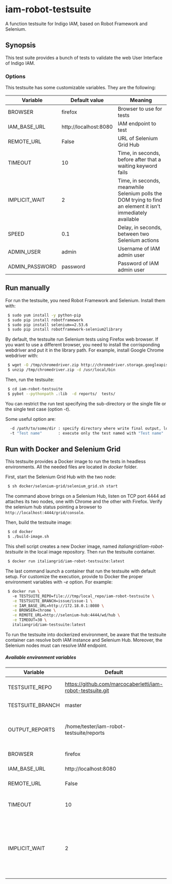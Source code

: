 # iam-robot-testsuite
A function testsuite for Indigo IAM,  based on Robot Framework and Selenium.

## Synopsis
This test suite provides a bunch of tests to validate the web User Interface of Indigo IAM.

### Options
This testsuite has some customizable variables. They are the following:

| Variable       | Default value         | Meaning |
| -------------- | ----------------------| ------- |
| BROWSER        | firefox               | Browser to use for tests |
| IAM_BASE_URL   | http://localhost:8080 | IAM endpoint to test |
| REMOTE_URL     | False                 | URL of Selenium Grid Hub |
| TIMEOUT        | 10                    | Time, in seconds, before after that a waiting keyword fails |
| IMPLICIT_WAIT  | 2                     | Time, in seconds, meanwhile Selenium polls the DOM trying to find an element it isn't immediately available |
| SPEED          | 0.1                   | Delay, in seconds, between two Selenium actions |
| ADMIN_USER     | admin                 | Username of IAM admin user |
| ADMIN_PASSWORD | password              | Password of IAM admin user |



## Run manually
For run the testsuite, you need Robot Framework and Selenium. Install them with:

```bash
 $ sudo yum install -y python-pip
 $ sudo pip install robotframework
 $ sudo pip install selenium==2.53.6
 $ sudo pip install robotframework-selenium2library
```

By default, the testsuite run Selenium tests using Firefox web browser. If you want to use a different browser, you need to install
the corrisponding webdriver and put it in the library path.
For example, install Google Chrome webdriver with:

```bash
 $ wget -O /tmp/chromedriver.zip http://chromedriver.storage.googleapis.com/2.23/chromedriver_linux64.zip
 $ unzip /tmp/chromedriver.zip -d /usr/local/bin

```

Then, run the testsuite:
```bash
 $ cd iam-robot-testsuite
 $ pybot --pythonpath .:lib  -d reports/  tests/

```

You can restrict the run test specifying the sub-directory or the single file or the single test case (option _-t_).

Some useful option are:
```bash
  -d /path/to/some/dir : specify directory where write final output, log and report
  -t "Test name"       : execute only the test named with "Test name"
```

## Run with Docker and Selenium Grid
This testsuite provides a Docker image to run the tests in headless environments. 
All the needed files are located in _docker_ folder.

First, start the Selenium Grid Hub with the two node:
```bash
 $ sh docker/selenium-grid/selenium_grid.sh start
```
The command above brings on a Selenium Hub, listen on TCP port 4444 ad attaches its two nodes, one with Chrome and the other with Firefox.
Verify the selenium hub status pointing a browser to `http://localhost:4444/grid/console`.

Then, build the testsuite image:
```bash
 $ cd docker
 $ ./build-image.sh
```
This shell script creates a new Docker image, named _italiangrid/iam-robot-testsuite_ in the local image repository.
Then run the testsuite container.

```bash
 $ docker run italiangrid/iam-robot-testsuite:latest
```

The last command launch a container that run the testsuite with default setup. For customize the execution, provide to Docker the proper environment variables with _-e_ option.
For example:

```bash
 $ docker run \ 
   -e TESTSUITE_REPO=file:///tmp/local_repo/iam-robot-testsuite \
   -e TESTSUITE_BRANCH=issue/issue-1 \
   -e IAM_BASE_URL=http://172.18.0.1:8080 \
   -e BROWSER=chrome \
   -e REMOTE_URL=http://selenium-hub:4444/wd/hub \
   -e TIMEOUT=30 \
   italiangrid/iam-testsuite:latest
```

To run the testsuite into dockerized environment, be aware that the testsuite container can resolve both IAM instance and Selenium Hub. 
Moreover, the Selenium nodes must can resolve IAM endpoint.

##### Available environment variables

| Variable             | Default                                                      | Meaning |
| -------------------- | ------------------------------------------------------------ | ------- |
| TESTSUITE_REPO       | https://github.com/marcocaberletti/iam-robot-testsuite.git   | Repository hosting testsuite code |
| TESTSUITE_BRANCH     | master                                                       | Git branch to checkout |
| OUTPUT_REPORTS       | /home/tester/iam-robot-testsuite/reports                     | Directory where RobotFramework save execution report and tests outputs |
| BROWSER              | firefox                                                      | Browser to use for tests |
| IAM_BASE_URL         | http://localhost:8080                                        | IAM endpoint to test |
| REMOTE_URL           | False                                                        | URL of Selenium Grid Hub to use |
| TIMEOUT              | 10                                                           | Time, in seconds, after that a keyword fails |
| IMPLICIT_WAIT        | 2                                                            | Time, in seconds, meanwhile Selenium polls the DOM trying to find an element it isn't immediately available |
